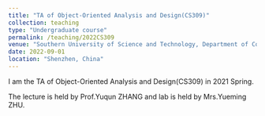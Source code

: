 ```yaml
---
title: "TA of Object-Oriented Analysis and Design(CS309)"
collection: teaching
type: "Undergraduate course"
permalink: /teaching/2022CS309
venue: "Southern University of Science and Technology, Department of Computer Science and Engineering"
date: 2022-09-01
location: "Shenzhen, China"
---
```


I am the TA of Object-Oriented Analysis and Design(CS309) in 2021 Spring.

The lecture is held by Prof.Yuqun ZHANG and lab is held by Mrs.Yueming ZHU.